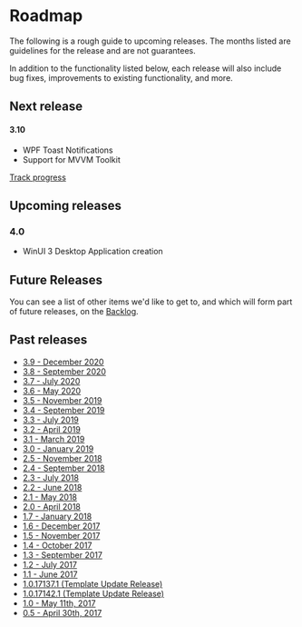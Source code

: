 # Roadmap

The following is a rough guide to upcoming releases. The months listed are guidelines for the release and are not guarantees.

In addition to the functionality listed below, each release will also include bug fixes, improvements to existing functionality, and more.

## Next release

#### 3.10
- WPF Toast Notifications
- Support for MVVM Toolkit

[Track progress](https://github.com/Microsoft/WindowsTemplateStudio/issues?utf8=%E2%9C%93&q=is%3Aissue+is%3Aopen+milestone%3A3.10)

## Upcoming releases

### 4.0
- WinUI 3 Desktop Application creation


## Future Releases

You can see a list of other items we'd like to get to, and which will form part of future releases, on the [Backlog](https://github.com/Microsoft/WindowsTemplateStudio/milestone/5).


## Past releases
- [3.9 - December 2020](https://github.com/Microsoft/WindowsTemplateStudio/issues?utf8=%E2%9C%93&q=is%3Aissue+milestone%3A3.9)
- [3.8 - September 2020](https://github.com/Microsoft/WindowsTemplateStudio/issues?utf8=%E2%9C%93&q=is%3Aissue+milestone%3A3.8)
- [3.7 - July 2020](https://github.com/Microsoft/WindowsTemplateStudio/issues?utf8=%E2%9C%93&q=is%3Aissue+milestone%3A3.7)
- [3.6 - May 2020](https://github.com/Microsoft/WindowsTemplateStudio/issues?utf8=%E2%9C%93&q=is%3Aissue+milestone%3A3.6)
- [3.5 - November 2019](https://github.com/Microsoft/WindowsTemplateStudio/issues?utf8=%E2%9C%93&q=is%3Aissue+milestone%3A3.5)
- [3.4 - September 2019](https://github.com/Microsoft/WindowsTemplateStudio/issues?utf8=%E2%9C%93&q=is%3Aissue+milestone%3A%22Hotfix+3.4%22)
- [3.3 - July 2019](https://github.com/Microsoft/WindowsTemplateStudio/issues?utf8=%E2%9C%93&q=is%3Aissue+milestone%3A3.3)
- [3.2 - April 2019](https://github.com/Microsoft/WindowsTemplateStudio/issues?utf8=%E2%9C%93&q=is%3Aissue+milestone%3A3.2)
- [3.1 - March 2019](https://github.com/Microsoft/WindowsTemplateStudio/issues?utf8=%E2%9C%93&q=is%3Aissue+milestone%3A3.1)
- [3.0 - January 2019](https://github.com/Microsoft/WindowsTemplateStudio/issues?utf8=%E2%9C%93&q=is%3Aissue+milestone%3A3.0)
- [2.5 - November 2018](https://github.com/Microsoft/WindowsTemplateStudio/issues?utf8=%E2%9C%93&q=is%3Aissue+milestone%3A2.5)
- [2.4 - September 2018](https://github.com/Microsoft/WindowsTemplateStudio/issues?utf8=%E2%9C%93&q=is%3Aissue+milestone%3A2.4)
- [2.3 - July 2018](https://github.com/Microsoft/WindowsTemplateStudio/issues?utf8=%E2%9C%93&q=is%3Aissue+milestone%3A2.3)
- [2.2 - June 2018](https://github.com/Microsoft/WindowsTemplateStudio/issues?utf8=%E2%9C%93&q=is%3Aissue+milestone%3A2.2)
- [2.1 - May 2018](https://github.com/Microsoft/WindowsTemplateStudio/issues?utf8=%E2%9C%93&q=is%3Aissue+milestone%3A2.1)
- [2.0 - April 2018](https://github.com/Microsoft/WindowsTemplateStudio/issues?utf8=%E2%9C%93&q=is%3Aissue+milestone%3A2.0)
- [1.7 - January 2018](https://github.com/Microsoft/WindowsTemplateStudio/issues?utf8=%E2%9C%93&q=is%3Aissue+milestone%3A1.7)
- [1.6 - December 2017](https://github.com/Microsoft/WindowsTemplateStudio/issues?utf8=%E2%9C%93&q=is%3Aissue+milestone%3A1.6)
- [1.5 - November 2017](https://github.com/Microsoft/WindowsTemplateStudio/issues?utf8=%E2%9C%93&q=is%3Aissue+milestone%3A1.5)
- [1.4 - October 2017](https://github.com/Microsoft/WindowsTemplateStudio/issues?utf8=%E2%9C%93&q=is%3Aissue+milestone%3A1.4)
- [1.3 - September 2017](https://github.com/Microsoft/WindowsTemplateStudio/issues?utf8=%E2%9C%93&q=is%3Aissue+milestone%3A1.3)
- [1.2 - July 2017](https://github.com/Microsoft/WindowsTemplateStudio/issues?utf8=%E2%9C%93&q=is%3Aissue%20milestone%3A1.2)
- [1.1 - June 2017](https://github.com/Microsoft/WindowsTemplateStudio/issues?utf8=%E2%9C%93&q=is%3Aissue%20milestone%3A1.1)
- [1.0.17137.1 (Template Update Release)](https://github.com/Microsoft/WindowsTemplateStudio/issues?utf8=%E2%9C%93&q=is%3Aissue+milestone%3A%221.01+-+Critical+Bug+Fixes%22)
- [1.0.17142.1 (Template Update Release)](https://github.com/Microsoft/WindowsTemplateStudio/issuesutf8=%E2%9C%93&?q=is%3Aissue+milestone%3A%221.01+-+Critical+Bug+Fixes%22)
- [1.0 - May 11th, 2017](https://github.com/Microsoft/WindowsTemplateStudio/issues?utf8=%E2%9C%93&q=is%3Aissue+milestone%3A1.0)
- [0.5 - April 30th, 2017](https://github.com/Microsoft/WindowsTemplateStudio/issues?utf8=%E2%9C%93&q=is%3Aissue+milestone%3A0.5)
